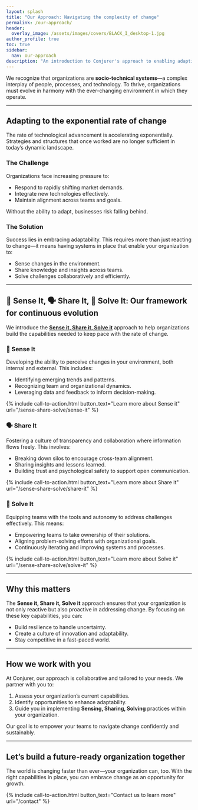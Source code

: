 ```yaml
---
layout: splash
title: "Our Approach: Navigating the complexity of change"
permalink: /our-approach/
header: 
  overlay_image: /assets/images/covers/BLACK_I_desktop-1.jpg
author_profile: true
toc: true
sidebar:
  nav: our-approach
description: "An introduction to Conjurer's approach to enabling adaptive organizations."
---
```


We recognize that organizations are **socio-technical systems**—a complex interplay of people, processes, and technology. To thrive, organizations must evolve in harmony with the ever-changing environment in which they operate.  

---

## Adapting to the exponential rate of change

The rate of technological advancement is accelerating exponentially. Strategies and structures that once worked are no longer sufficient in today’s dynamic landscape.  

### The Challenge

Organizations face increasing pressure to:

- Respond to rapidly shifting market demands.  
- Integrate new technologies effectively.  
- Maintain alignment across teams and goals.

Without the ability to adapt, businesses risk falling behind.  

### The Solution

Success lies in embracing adaptability. This requires more than just reacting to change—it means having systems in place that enable your organization to:

- Sense changes in the environment.  
- Share knowledge and insights across teams.  
- Solve challenges collaboratively and efficiently.  

---

## 🔎 Sense It, 🗣️ Share It, 🤝 Solve It: Our framework for continuous evolution

We introduce the [**Sense it, Share it, Solve it**](/sense-share-solve) approach to help organizations build the capabilities needed to keep pace with the rate of change.

### **🔎 Sense It**

Developing the ability to perceive changes in your environment, both internal and external. This includes:

- Identifying emerging trends and patterns.  
- Recognizing team and organizational dynamics.  
- Leveraging data and feedback to inform decision-making.  

{% include call-to-action.html button_text="Learn more about Sense it" url="/sense-share-solve/sense-it" %}

### **🗣️ Share It**

Fostering a culture of transparency and collaboration where information flows freely. This involves:

- Breaking down silos to encourage cross-team alignment.  
- Sharing insights and lessons learned.  
- Building trust and psychological safety to support open communication.  

{% include call-to-action.html button_text="Learn more about Share it" url="/sense-share-solve/share-it" %}

### **🤝 Solve It**

Equipping teams with the tools and autonomy to address challenges effectively. This means:

- Empowering teams to take ownership of their solutions.  
- Aligning problem-solving efforts with organizational goals.  
- Continuously iterating and improving systems and processes.  

{% include call-to-action.html button_text="Learn more about Solve it" url="/sense-share-solve/solve-it" %}

---

## Why this matters

The **Sense it, Share it, Solve it** approach ensures that your organization is not only reactive but also proactive in addressing change. By focusing on these key capabilities, you can:

- Build resilience to handle uncertainty.  
- Create a culture of innovation and adaptability.  
- Stay competitive in a fast-paced world.  

---

## How we work with you

At Conjurer, our approach is collaborative and tailored to your needs. We partner with you to:

1. Assess your organization’s current capabilities.  
2. Identify opportunities to enhance adaptability.  
3. Guide you in implementing **Sensing, Sharing, Solving** practices within your organization.  

Our goal is to empower your teams to navigate change confidently and sustainably.  

---

## Let’s build a future-ready organization together

The world is changing faster than ever—your organization can, too. With the right capabilities in place, you can embrace change as an opportunity for growth.  

{% include call-to-action.html button_text="Contact us to learn more" url="/contact" %}

